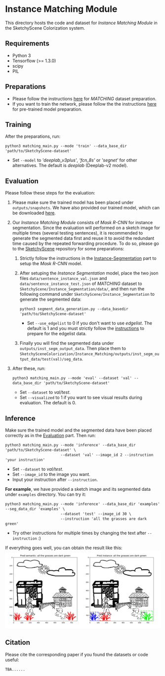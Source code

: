 # Instance Matching Module

This directory hosts the code and dataset for *Instance Matching Module* in the SketchyScene Colorization system.

## Requirements
- Python 3
- Tensorflow (>= 1.3.0)
- scipy
- PIL


## Preparations

- Please follow the instructions [here](/Instance_Matching/data_preparation) for *MATCHING* dataset preparation.
- If you want to train the network, please follow the the instructions [here](/Instance_Matching/models) for pre-trained model preparation.


## Training

After the preparations, run:
```
python3 matching_main.py --mode 'train' --data_base_dir 'path/to/SketchyScene-dataset'
```

  - Set `--model` to *'deeplab_v3plus'*, *'fcn_8s'* or *'segnet'* for other alternatives. The default is *deeplab* (Deeplab-v2 model).
  
  
## Evaluation

Please follow these steps for the evaluation:

1. Please make sure the trained model has been placed under `outputs/snapshots`. We have also provided our trained model, which can be downloaded [here](https://drive.google.com/drive/folders/1wGU3vln9Nc_Z2NV2F5nyt_2NbqDsvuRO?usp=sharing).

1. Our *Instance Matching Module* consists of *Mask R-CNN* for instance segmentation. Since the evaluation will performed on a sketch image for multiple times (several testing sentences), it is recommended to generate the segmented data first and reuse it to avoid the redundant time caused by the repeated forwarding procedure. To do so, please go to the [SketchyScene](https://github.com/SketchyScene/SketchyScene) repository for some preparations:

    1. Strictly follow the instructions in the [Instance-Segmentation](https://github.com/SketchyScene/SketchyScene#instance-segmentation) part to setup the *Mask R-CNN* model. 

    1. After setuping the *Instance Segmentation* model, place the two json files `data/sentence_instance_val.json` and `data/sentence_instance_test.json` of *MATCHING* dataset to `SketchyScene/Instance_Segmentation/data/`, and then run the following command under `SketchyScene/Instance_Segmentation` to generate the segmented data:

        ```
        python3 segment_data_generation.py --data_basedir 'path/to/SketchyScene-dataset'
        ```
        - Set `--use_edgelist` to 0 if you don't want to use *edgelist*. The default is 1 and you must strictly follow the [instructions](https://github.com/SketchyScene/SketchyScene/tree/master/Instance_Segmentation/libs/edgelist_utils_matlab) to prepare for the edgelist data.
        
    1. Finally you will find the segmented data under `outputs/inst_segm_output_data`. Then place them to `SketchySceneColorization/Instance_Matching/outputs/inst_segm_output_data/test(val)/seg_data`.
    
1. After these, run:

    ```
    python3 matching_main.py --mode 'eval' --dataset 'val' --data_base_dir 'path/to/SketchyScene-dataset'
    ```

    - Set `--dataset` to *val/test*.
    - Set `--visualized` to 1 if you want to see visual results during evaluation. The default is 0.


## Inference

Make sure the trained model and the segmented data have been placed correctly as in the [Evaluation](#evaluation) part. Then run:

```
python3 matching_main.py --mode 'inference' --data_base_dir 'path/to/SketchyScene-dataset' \
                         --dataset 'val' --image_id 2 --instruction 'your instruction'
```

- Set `--dataset` to *val/test*.
- Set `--image_id` to the image you want.
- Input your instruction after `--instruction`.

**For example**, we have provided a sketch image and its segmented data under `examples` directory. You can try it:

```
python3 matching_main.py --mode 'inference' --data_base_dir 'examples' --seg_data_dir 'examples' \
                         --dataset 'test' --image_id 30 \
                         --instruction 'all the grasses are dark green'
```

- Try other instructions for multiple times by changing the text after `--instruction` :)

If everything goes well, you can obtain the result like this:
![example](/Instance_Matching/figures/result_example.png)

## Citation

Please cite the corresponding paper if you found the datasets or code useful:

```
TBA......
```
